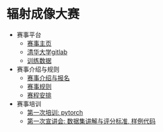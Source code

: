 # 辐射成像大赛

- 赛事平台
  - [赛事主页](https://ri.thudep.com)
  - [清华大学gitlab](https://git.tsinghua.edu.cn/)
  - [训练数据](https://rifile.thudep.com:7300/)
- 赛事介绍与规则
  - [赛事介绍与报名](./introduction.md)
  - [赛事规则](./rules.md)
  - [赛程安排](./schedule.md)
- 赛事培训
  - [第一次培训: pytorch](./talk/talk1.md)
  - [第一次宣讲会: 数据集讲解与评分标准, 样例代码](./talk/presentation1.md)
